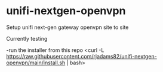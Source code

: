 # unifi-nextgen-openvpn
Setup unifi next-gen gateway openvpn site to site


Currently testing 


-run the installer from this repo
<curl -L https://raw.githubusercontent.com/rjadams82/unifi-nextgen-openvpn/main/install.sh | bash>
